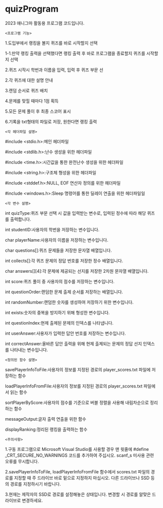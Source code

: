 # quizProgram

2023 애니그마 활동용 프로그램 코드입니다.

    <프로그램 기능>
1.도입부에서 랭킹을 볼지 퀴즈를 바로 시작할지 선택

1-1.만약 랭킹 출력을 선택했다면 랭킹 출력 후 바로 프로그램을 종료할지 퀴즈를 시작할지 선택

2.퀴즈 시작시 학번과 이름을 입력, 입력 후 퀴즈 부문 선

2.각 퀴즈에 대한 설명 안내

3.랜덤 순서로 퀴즈 배치

4.문제를 맞힐 때마다 1점 획득

5.모든 문제 풀이 후 최종 스코어 표시

6.기록을 txt형태의 파일로 저장, 원한다면 랭킹 출력


    <각 헤더파일 설명>
#include <stdio.h>:메인 헤더파일

#include <stdlib.h>:난수 생성을 위한 헤더파일

#include <time.h>:시간값을 통한 완전난수 생성을 위한 헤더파일

#include <string.h>:구조체 형성을 위한 헤더파일

#include <stddef.h>:NULL, EOF 연산자 정의를 위한 헤더파일

#include <windows.h>:Sleep 명령어를 통한 딜레이 연출을 위한 헤더파일일

    <각 변수 설명>
int quizType:퀴즈 부문 선택 시 값을 입력받는 변수로, 입력된 정수에 따라 해당 퀴즈를 출력합니다.

int studentID:사용자의 학번을 저장하는 변수입니다.

char playerName:사용자의 이름을 저장하는 변수입니다.

char questions[]:퀴즈 문제들을 저장한 문자열 배열입니다.

int collects[]:각 퀴즈 문제의 정답 번호를 저장한 정수 배열입니다.

char answers[][4]:각 문제에 제공되는 선지를 저장한 2차원 문자열 배열입니다.

int score:퀴즈 풀이 중 사용자의 점수를 저장하는 변수입니다.

int questionOrder:랜덤한 문제 출제 순서를 저장하는 배열입니다.

int randomNumber:랜덤한 숫자를 생성하여 저장하기 위한 변수입니다.

int exists:숫자의 중복을 방지하기 위해 형성한 변수입니다.

int questionIndex:현제 출제된 문제의 인덱스를 나타냅니다.

int userAnswer:사용자가 입력한 답안 번호를 저장하는 변수입니다.

int correctAnswer:올바른 답안 출력을 위해 현제 출제되는 문제의 정답 선지 인덱스를 나타내는 변수입니다.


    <정의된 함수 설명>
savePlayerInfoToFile:사용자의 정보를 지정된 경로의 player_scores.txt 파일에 저장하는 함수

loadPlayerInfoFromFile:사용자의 정보를 지정된 경로의 player_scores.txt 파일에서 읽는 함수

sortPlayerByScore:사용자의 점수를 기준으로 버블 정렬을 사용해 내림차순으로 정리하는 함수

messageOutput:글자 출력 연출을 위한 함수

displayRanking:정리된 랭킹을 출력하는 함수


    <주의사항>
1.구동 프로그램으로 Microsoft Visual Studio를 사용할 경우 맨 윗줄에 #define _CRT_SECURE_NO_WARNINGS 코드를 추가하여 주십시오. scanf_s 미사용 관련 오류를 무시합니다.

2.savePlayerInfoToFile, loadPlayerInfoFromFile 함수에서 scores.txt 파일의 경로를 지정할 때 주 드라이브 바로 밑으로 지정하지 마십시오. 다른 드라이브나 SSD 등의 경로를 지정하시기 바랍니다.

3.현재는 제작자의 SSD로 경로를 설정해놓은 상태입니다. 변경할 시 경로를 알맞은 드라이브로 변경하세요.    
